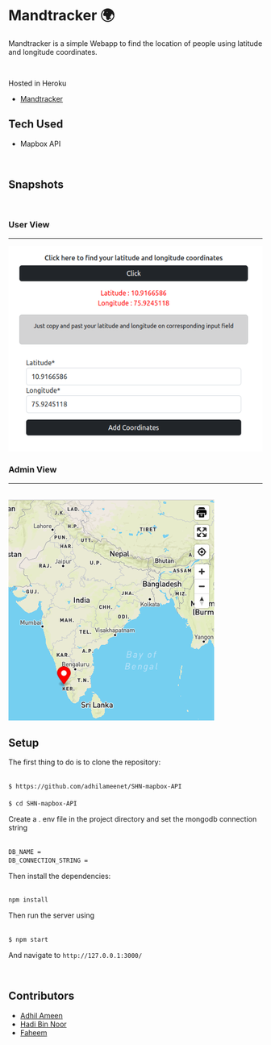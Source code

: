 
# Mandtracker 🌍

Mandtracker is a simple Webapp to find the location of people using latitude and longitude coordinates.

<br>

<p>Hosted in Heroku </p>

- [Mandtracker](https://mandtracker.herokuapp.com/)


## Tech Used
- Mapbox API

<br>

## Snapshots

<br>

### User View

<hr>
<img src="./snapshots/user.png"
     alt="user" >
<br>
     
### Admin View

<hr>

<br>
<img src="./snapshots/admin.png"
     alt="user" >


<br>

## Setup

The first thing to do is to clone the repository:

  

```sh

$ https://github.com/adhilameenet/SHN-mapbox-API

$ cd SHN-mapbox-API

```

Create a . env file in the project directory and set the mongodb connection string

```sh

DB_NAME =
DB_CONNECTION_STRING = 

```  

Then install the dependencies:

  

```sh

npm install

```


Then run the server using

```sh

$ npm start

```

And navigate to `http://127.0.0.1:3000/`

<br>

## Contributors
- [Adhil Ameen](https://github.com/adhilameenet)
- [Hadi Bin Noor](https://github.com/hadui)
- [Faheem](https://github.com/FaheemMundodan)

